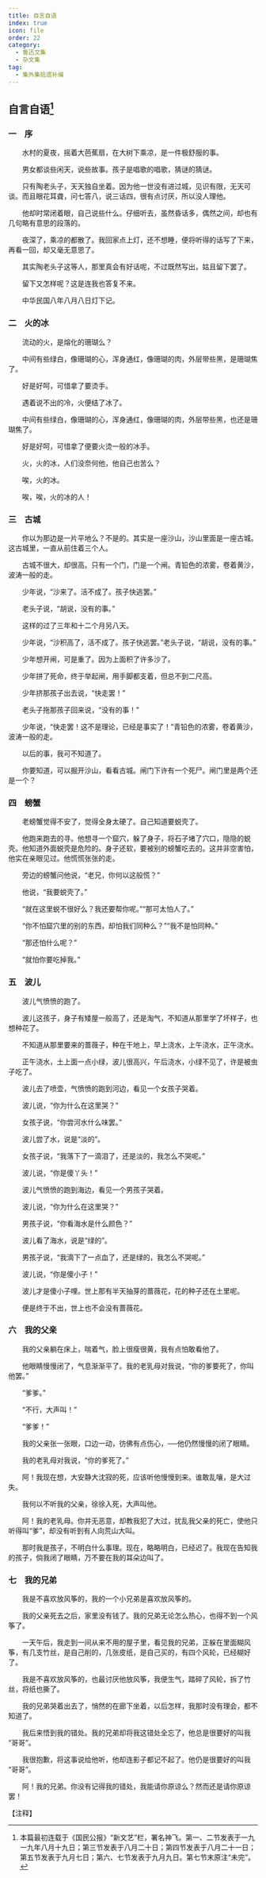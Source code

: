 ```yaml
---
title: 自言自语
index: true
icon: file
order: 22
category:
  - 鲁迅文集
  - 杂文集
tag:  
  - 集外集拾遗补编
---
```


## 自言自语[^①]

### 一　序

　　水村的夏夜，摇着大芭蕉扇，在大树下乘凉，是一件极舒服的事。

　　男女都谈些闲天，说些故事。孩子是唱歌的唱歌，猜谜的猜谜。

　　只有陶老头子，天天独自坐着。因为他一世没有进过城，见识有限，无天可谈。而且眼花耳聋，问七答八，说三话四，很有点讨厌，所以没人理他。

　　他却时常闭着眼，自己说些什么。仔细听去，虽然昏话多，偶然之间，却也有几句略有意思的段落的。

　　夜深了，乘凉的都散了。我回家点上灯，还不想睡，便将听得的话写了下来，再看一回，却又毫无意思了。

　　其实陶老头子这等人，那里真会有好话呢，不过既然写出，姑且留下罢了。

　　留下又怎样呢？这是连我也答复不来。

　　中华民国八年八月八日灯下记。

### 二　火的冰

　　流动的火，是熔化的珊瑚么？

　　中间有些绿白，像珊瑚的心，浑身通红，像珊瑚的肉，外层带些黑，是珊瑚焦了。

　　好是好呵，可惜拿了要烫手。

　　遇着说不出的冷，火便结了冰了。

　　中间有些绿白，像珊瑚的心，浑身通红，像珊瑚的肉，外层带些黑，也还是珊瑚焦了。

　　好是好呵，可惜拿了便要火烫一般的冰手。

　　火，火的冰，人们没奈何他，他自己也苦么？

　　唉，火的冰。

　　唉，唉，火的冰的人！

### 三　古城

　　你以为那边是一片平地么？不是的。其实是一座沙山，沙山里面是一座古城。这古城里，一直从前住着三个人。

　　古城不很大，却很高。只有一个门，门是一个闸。青铅色的浓雾，卷着黄沙，波涛一般的走。

　　少年说，“沙来了。活不成了。孩子快逃罢。”

　　老头子说，“胡说，没有的事。”

　　这样的过了三年和十二个月另八天。

　　少年说，“沙积高了，活不成了。孩子快逃罢。”老头子说，“胡说，没有的事。”

　　少年想开闸，可是重了。因为上面积了许多沙了。

　　少年拼了死命，终于举起闸，用手脚都支着，但总不到二尺高。

　　少年挤那孩子出去说，“快走罢！”

　　老头子拖那孩子回来说，“没有的事！”

　　少年说，“快走罢！这不是理论，已经是事实了！”青铅色的浓雾，卷着黄沙，波涛一般的走。

　　以后的事，我可不知道了。

　　你要知道，可以掘开沙山，看看古城。闸门下许有一个死尸。闸门里是两个还是一个？

### 四　螃蟹

　　老螃蟹觉得不安了，觉得全身太硬了。自己知道要蜕壳了。

　　他跑来跑去的寻。他想寻一个窟穴，躲了身子，将石子堵了穴口，隐隐的蜕壳。他知道外面蜕壳是危险的。身子还软，要被别的螃蟹吃去的。这并非空害怕，他实在亲眼见过。他慌慌张张的走。

　　旁边的螃蟹问他说，“老兄，你何以这般慌？”

　　他说，“我要蜕壳了。”

　　“就在这里蜕不很好么？我还要帮你呢。”“那可太怕人了。”

　　“你不怕窟穴里的别的东西，却怕我们同种么？”“我不是怕同种。”

　　“那还怕什么呢？”

　　“就怕你要吃掉我。”

### 五　波儿

　　波儿气愤愤的跑了。

　　波儿这孩子，身子有矮屋一般高了，还是淘气，不知道从那里学了坏样子，也想种花了。

　　不知道从那里要来的蔷薇子，种在干地上，早上浇水，上午浇水，正午浇水。

　　正午浇水，土上面一点小绿，波儿很高兴，午后浇水，小绿不见了，许是被虫子吃了。

　　波儿去了喷壶，气愤愤的跑到河边，看见一个女孩子哭着。

　　波儿说，“你为什么在这里哭？”

　　女孩子说，“你尝河水什么味罢。”

　　波儿尝了水，说是“淡的”。

　　女孩子说，“我落下了一滴泪了，还是淡的，我怎么不哭呢。”

　　波儿说，“你是傻丫头！”

　　波儿气愤愤的跑到海边，看见一个男孩子哭着。

　　波儿说，“你为什么在这里哭？”

　　男孩子说，“你看海水是什么颜色？”

　　波儿看了海水，说是“绿的”。

　　男孩子说，“我滴下了一点血了，还是绿的，我怎么不哭呢。”

　　波儿说，“你是傻小子！”

　　波儿才是傻小子哩。世上那有半天抽芽的蔷薇花，花的种子还在土里呢。

　　便是终于不出，世上也不会没有蔷薇花。

### 六　我的父亲

　　我的父亲躺在床上，喘着气，脸上很瘦很黄，我有点怕敢看他了。

　　他眼睛慢慢闭了，气息渐渐平了。我的老乳母对我说，“你的爹要死了，你叫他罢。”

　　“爹爹。”

　　“不行，大声叫！”

　　“爹爹！”

　　我的父亲张一张眼，口边一动，彷佛有点伤心，──他仍然慢慢的闭了眼睛。

　　我的老乳母对我说，“你的爹死了。”

　　阿！我现在想，大安静大沈寂的死，应该听他慢慢到来。谁敢乱嚷，是大过失。

　　我何以不听我的父亲，徐徐入死，大声叫他。

　　阿！我的老乳母。你并无恶意，却教我犯了大过，扰乱我父亲的死亡，使他只听得叫“爹”，却没有听到有人向荒山大叫。

　　那时我是孩子，不明白什么事理。现在，略略明白，已经迟了。我现在告知我的孩子，倘我闭了眼睛，万不要在我的耳朵边叫了。

### 七　我的兄弟

　　我是不喜欢放风筝的，我的一个小兄弟是喜欢放风筝的。

　　我的父亲死去之后，家里没有钱了。我的兄弟无论怎么热心，也得不到一个风筝了。

　　一天午后，我走到一间从来不用的屋子里，看见我的兄弟，正躲在里面糊风筝，有几支竹丝，是自己削的，几张皮纸，是自己买的，有四个风轮，已经糊好了。

　　我是不喜欢放风筝的，也最讨厌他放风筝，我便生气，踏碎了风轮，拆了竹丝，将纸也撕了。

　　我的兄弟哭着出去了，悄然的在廊下坐着，以后怎样，我那时没有理会，都不知道了。

　　我后来悟到我的错处。我的兄弟却将我这错处全忘了，他总是很要好的叫我 “哥哥”。

　　我很抱歉，将这事说给他听，他却连影子都记不起了。他仍是很要好的叫我 “哥哥”。

　　阿！我的兄弟。你没有记得我的错处，我能请你原谅么？然而还是请你原谅罢！

【注释】

[^①]:本篇最初连载于《国民公报》“新文艺”栏，署名神飞。第一、二节发表于一九一九年八月十九日；第三节发表于八月二十日；第四节发表于八月二十一日；第五节发表于九月七日；第六、七节发表于九月九日。第七节末原注“未完”。
